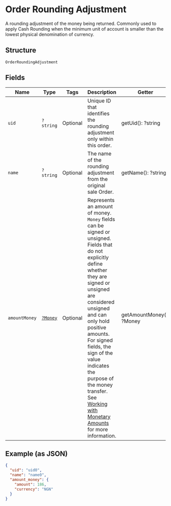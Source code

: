 
# Order Rounding Adjustment

A rounding adjustment of the money being returned. Commonly used to apply Cash Rounding
when the minimum unit of account is smaller than the lowest physical denomination of currency.

## Structure

`OrderRoundingAdjustment`

## Fields

| Name | Type | Tags | Description | Getter | Setter |
|  --- | --- | --- | --- | --- | --- |
| `uid` | `?string` | Optional | Unique ID that identifies the rounding adjustment only within this order. | getUid(): ?string | setUid(?string uid): void |
| `name` | `?string` | Optional | The name of the rounding adjustment from the original sale Order. | getName(): ?string | setName(?string name): void |
| `amountMoney` | [`?Money`](/doc/models/money.md) | Optional | Represents an amount of money. `Money` fields can be signed or unsigned.<br>Fields that do not explicitly define whether they are signed or unsigned are<br>considered unsigned and can only hold positive amounts. For signed fields, the<br>sign of the value indicates the purpose of the money transfer. See<br>[Working with Monetary Amounts](https://developer.squareup.com/docs/build-basics/working-with-monetary-amounts)<br>for more information. | getAmountMoney(): ?Money | setAmountMoney(?Money amountMoney): void |

## Example (as JSON)

```json
{
  "uid": "uid0",
  "name": "name0",
  "amount_money": {
    "amount": 186,
    "currency": "NGN"
  }
}
```

